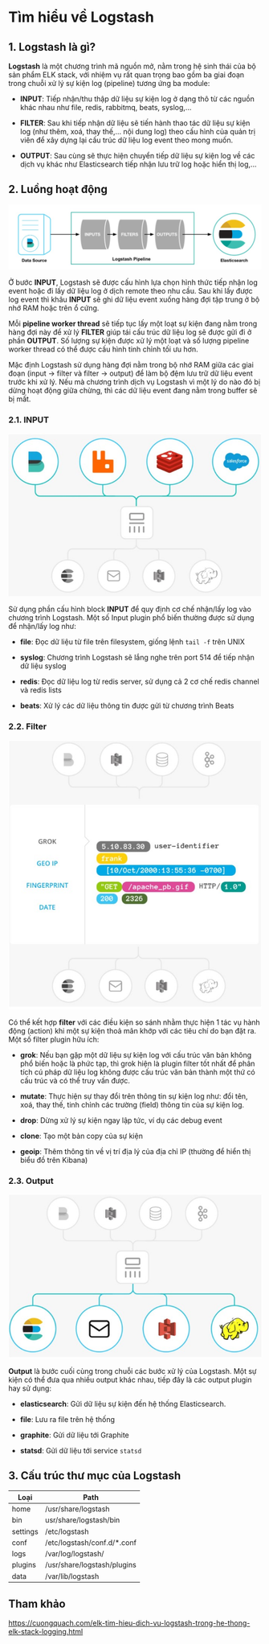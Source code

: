 # Tìm hiểu về Logstash

## 1. Logstash là gì?

**Logstash** là một chương trình mã nguồn mở, nằm trong hệ sinh thái của bộ sản phẩm ELK stack, với nhiệm vụ rất quan trọng bao gồm ba giai đoạn trong chuỗi xử lý sự kiện log (pipeline) tương ứng ba module:

- **INPUT**: Tiếp nhận/thu thập dữ liệu sự kiện log ở dạng thô từ các nguồn khác nhau như file, redis, rabbitmq, beats, syslog,...

- **FILTER**: Sau khi tiếp nhận dữ liệu sẽ tiến hành thao tác dữ liệu sự kiện log (như thêm, xoá, thay thế,... nội dung log) theo cấu hình của quản trị viên để xây dựng lại cấu trúc dữ liệu log event theo mong muốn.

- **OUTPUT**: Sau cùng sẽ thực hiện chuyển tiếp dữ liệu sự kiện log về các dịch vụ khác như Elasticsearch tiếp nhận lưu trữ log hoặc hiển thị log,...

## 2. Luồng hoạt động

<img src="img/05.jpg">

Ở bước **INPUT**, Logstash sẽ được cấu hình lựa chọn hình thức tiếp nhận log event hoặc đi lấy dữ liệu log ở dịch remote theo nhu cầu. Sau khi lấy được log event thì khâu **INPUT** sẽ ghi dữ liệu event xuống hàng đợi tập trung ở bộ nhớ RAM hoặc trên ổ cứng.

Mỗi **pipeline worker thread** sẽ tiếp tục lấy một loạt sự kiện đang nằm trong hàng đợi này để xử lý **FILTER** giúp tái cấu trúc dữ liệu log sẽ được gửi đi ở phần **OUTPUT**. Số lượng sự kiện được xử lý một loạt và số lượng pipeline worker thread có thể được cấu hình tinh chỉnh tối ưu hơn.

Mặc định Logstash sử dụng hàng đợi nằm trong bộ nhớ RAM giữa các giai đoạn (input -> filter và filter -> output) để làm bộ đệm lưu trữ dữ liệu event trước khi xử lý. Nếu mà chương trình dịch vụ Logstash vì một lý do nào đó bị dừng hoạt động giữa chừng, thì các dữ liệu event đang nằm trong buffer sẽ bị mất.

### 2.1. INPUT

<img src="img/06.jpg">

Sử dụng phần cấu hình block **INPUT** để quy định cơ chế nhận/lấy log vào chương trình Logstash. Một số Input plugin phổ biến thường được sử dụng để nhận/lấy log như:

- **file**: Đọc dữ liệu từ file trên filesystem, giống lệnh `tail -f` trên UNIX

- **syslog**: Chương trình Logstash sẽ lắng nghe trên port 514 để tiếp nhận dữ liệu syslog

- **redis**: Đọc dữ liệu log từ redis server, sử dụng cả 2 cơ chế redis channel và redis lists

- **beats**: Xử lý các dữ liệu thông tin được gửi từ chương trình Beats 

### 2.2. Filter 

<img src="img/07.jpg">

Có thể kết hợp **filter** với các điều kiện so sánh nhằm thực hiện 1 tác vụ hành động (action) khi một sự kiện thoả mãn khớp với các tiêu chí do bạn đặt ra. Một số filter plugin hữu ích:

- **grok**: Nếu bạn gặp một dữ liệu sự kiện log với cấu trúc văn bản không phổ biến hoặc là phức tạp, thì grok hiện là plugin filter tốt nhất để phân tích cú pháp dữ liệu log không được cấu trúc văn bản thành một thứ có cấu trúc và có thể truy vấn được.

- **mutate**: Thực hiện sự thay đổi trên thông tin sự kiện log như: đổi tên, xoá, thay thế, tinh chỉnh các trường (field) thông tin của sự kiện log.

- **drop**: Dừng xử lý sự kiện ngay lập  tức, ví dụ các debug event

- **clone**: Tạo một bản copy của sự kiện

- **geoip**: Thêm thông tin về vị trí địa lý của địa chỉ IP (thường để hiển thị biểu đồ trên Kibana)

### 2.3. Output 

<img src="img/08.jpg">

**Output** là bước cuối cùng trong chuỗi các bước xử lý của Logstash. Một sự kiện có thể đưa qua nhiều output khác nhau, tiếp đây là các output plugin hay sử dụng:

- **elasticsearch**: Gửi dữ liệu sự kiện đến hệ thống Elasticsearch.

- **file**: Lưu ra file trên hệ thống 

- **graphite**: Gửi dữ liệu tới Graphite

- **statsd**: Gửi dữ liệu tới service `statsd`

## 3. Cấu trúc thư mục của Logstash

| Loại | Path |
|------|------|
| home | /usr/share/logstash |
| bin | usr/share/logstash/bin |
| settings | /etc/logstash |
| conf | /etc/logstash/conf.d/*.conf |
| logs | /var/log/logstash/ | 
| plugins | /usr/share/logstash/plugins |
| data | /var/lib/logstash |

## Tham khảo

https://cuongquach.com/elk-tim-hieu-dich-vu-logstash-trong-he-thong-elk-stack-logging.html